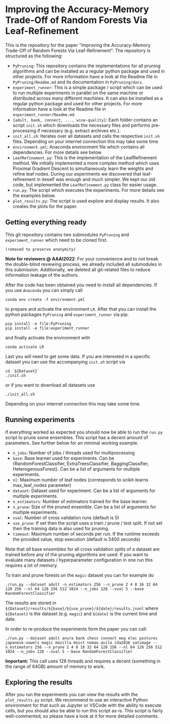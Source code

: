 # Improving the Accuracy-Memory Trade-Off of Random Forests Via Leaf-Refinement

This is the repository for the paper "Improving the Accuracy-Memory Trade-Off of Random Forests Via Leaf-Refinement". The repository is structured as the following:

- `PyPruning`: This repository contains the implementations for all pruning algorithms and can be installed as a regular python package and used in other projects. For more information have a look at the Readme file in `PyPruning/Readme.md` and its documentation in `PyPruning/docs`.
- `experiment_runner`: This is a simple package / script which can be used to run multiple experiments in parallel on the same machine or distributed across many different machines. It can also be installed as a regular python package and used for other projects. For more information have a look at the Readme file in `experiment_runner/Readme.md`.
- `{adult, bank, connect, ..., wine-quality}`: Each folder contains an script `init.sh` which downloads the necessary files and performs pre-processing if necessary (e.g. extract archives etc.). 
- `init_all.sh`: Iterates over all datasets and calls the respective `init.sh` files. Depending on your internet connection this may take some time
- `environment.yml`: Anaconda environment file which contains all dependencies. For more details see below
- `LeafRefinement.py`: This is the implementation of the LeafRefinement method. We initially implemented a more complex method which uses Proximal Gradient Descent to simultaneously learn the weights and refine leaf nodes. During our experiments we discovered that leaf-refinement in iteself was enough and much simpler. We kept our old code, but implemented the `LeafRefinement.py` class for easier usage.
- `run.py`: The script which executes the experiments. For more details see the examples below.
- `plot_results.py`: The script is used explore and display results. It also creates the plots for the paper.

## Getting everything ready

This git repository contains two submodules `PyPruning` and `experiment_runner` which need to be cloned first. 

    (removed to preserve anonymity)

**Note for reviewers @ AAAI2022**: For your convenience and to not break the double-blind reviewing process, we already included all submodules in this submission. Additionally, we deleted all git-related files to reduce information leakage of the authors.

After the code has been obtained you need to install all dependencies. If you use `Anaconda` you can simply call

    conda env create -f environment.yml

to prepare and activate the environment `LR`. After that you can install the python packages `PyPruning` and `experiment_runner` via pip:

    pip install -e file:PyPruning
    pip install -e file:experiment_runner

and finally activate the environment with

    conda activate LR

Last you will need to get some data. If you are interested in a specific dataset you can use the accompanying `init.sh` script via

    cd `${Dataset}`
    ./init.sh

or if you want to download all datasets use

    ./init_all.sh

Depending on your internet connection this may take some time.

## Running experiments

If everything worked as expected you should now be able to run the `run.py` script to prune some ensembles. This script has a decent amount of parameters. See further below for an minimal working example.

- `n_jobs`: Number of jobs / threads used for multiprocessing
- `base`: Base learner used for experiments. Can be {RandomForestClassifier, ExtraTreesClassifier, BaggingClassifier, HeterogenousForest}. Can be a list of arguments for multiple experiments. 
- `nl`: Maximum number of leaf nodes (corresponds to scikit-learns max_leaf_nodes parameter)
- `dataset`: Dataset used for experiment. Can be a list of arguments for multiple experiments. 
- `n_estimators`: Number of estimators trained for the base learner.
- `n_prune`: Size of the pruned ensemble. Can be a list of arguments for multiple experiments. 
- `xval`: Number of cross validation runs (default is 5)
- `use_prune`: If set then the script uses a train / prune / test split. If not set then the training data is also used for pruning.
- `timeout`: Maximum number of seconds per run. If the runtime exceeds the provided value, stop execution (default is 5400 seconds)

Note that _all_ base ensembles for all cross validation splits of a dataset are trained before any of the pruning algorithms are used. If you want to evaluate many datasets / hyperparameter configuration in one run this requires a lot of memory. 

To train and prune forests on the `magic` dataset you can for example do

    ./run.py --dataset adult -n_estimators 256 --n_prune 2 4 8 16 32 64 128 256 --nl 64 128 256 512 1024 --n_jobs 128 --xval 5 --base RandomForestClassifier

The results are stored in `${Dataset}/results/${base}/${use_prune}/${date}/results.jsonl` where `${Dataset}` is the dataset (e.g. `magic`) and `${date}` is the current time and date.

In order to re-produce the experiments form the paper you can call:

    ./run.py --dataset adult anura bank chess connect eeg elec postures japanese-vowels magic mozilla mnist nomao avila ida2016 satimage --n_estimators 256 --n_prune 2 4 8 16 32 64 128 256 --nl 64 128 256 512 1024 --n_jobs 128 --xval 5 --base RandomForestClassifier

**Important:** This call uses 128 threads and requires a decent (something in the range of 64GB) amount of memory to work. 

## Exploring the results

After you run the experiments you can view the results with the `plot_results.py` script. We recommend to use an interactive Python environment for that such as Jupyter or VSCode with the ability to execute cells, but you should also be able to run this script as-is. This script is fairly well-commented, so please have a look at it for more detailed comments. 